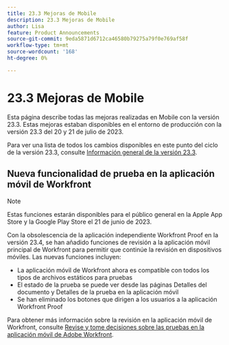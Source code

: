 ```yaml
---
title: 23.3 Mejoras de Mobile
description: 23.3 Mejoras de Mobile
author: Lisa
feature: Product Announcements
source-git-commit: 9eda5871d6712ca46580b79275a79f0e769af58f
workflow-type: tm+mt
source-wordcount: '168'
ht-degree: 0%

---
```


# 23.3 Mejoras de Mobile

Esta página describe todas las mejoras realizadas en Mobile con la versión 23.3. Estas mejoras estaban disponibles en el entorno de producción con la versión 23.3 del 20 y 21 de julio de 2023.

Para ver una lista de todos los cambios disponibles en este punto del ciclo de la versión 23.3, consulte [Información general de la versión 23.3](/help/quicksilver/product-announcements/product-releases/23.3-release-activity/23-3-release-overview.md).

## Nueva funcionalidad de prueba en la aplicación móvil de Workfront

>[!NOTE]
>
>Estas funciones estarán disponibles para el público general en la Apple App Store y la Google Play Store el 21 de junio de 2023.

Con la obsolescencia de la aplicación independiente Workfront Proof en la versión 23.4, se han añadido funciones de revisión a la aplicación móvil principal de Workfront para permitir que continúe la revisión en dispositivos móviles. Las nuevas funciones incluyen:

* La aplicación móvil de Workfront ahora es compatible con todos los tipos de archivos estáticos para pruebas
* El estado de la prueba se puede ver desde las páginas Detalles del documento y Detalles de la prueba en la aplicación móvil
* Se han eliminado los botones que dirigen a los usuarios a la aplicación Workfront Proof

Para obtener más información sobre la revisión en la aplicación móvil de Workfront, consulte [Revise y tome decisiones sobre las pruebas en la aplicación móvil de Adobe Workfront](/help/quicksilver/workfront-basics/mobile-apps/using-the-workfront-mobile-app/work-with-proofs-in-mobile-app.md).
